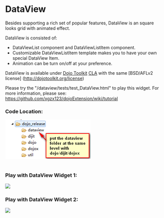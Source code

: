 DataView
=============


Besides supporting a rich set of popular features, DataView is an square looks grid with animated effect.


DataView is consisted of:

* DataViewList component and DataViewListItem component.
* Customizable DataViewListItem template makes you to have your own special DataView Item. 
* Animation can be turn on/off at your preference.

DataView is available under [Dojo Toolkit](http://dojotoolkit.org/) [CLA](http://dojofoundation.org/about/cla) with the same [BSD/AFLv2 license] (http://dojotoolkit.org/license)



Please try the "/dataview/tests/test_DataView.html" to play this widget.
For more information, please see: https://github.com/xgzx123/dojoExtension/wiki/tutorial


<h3>Code Location:</h3>
<img src="dataview.png"/>

<br>
<br>
<h3>Play with DataView Widget 1:</h3>
<img src="dataview1.gif"/>
<h3>Play with DataView Widget 2:</h3>
<img src="dataview2.gif"/>